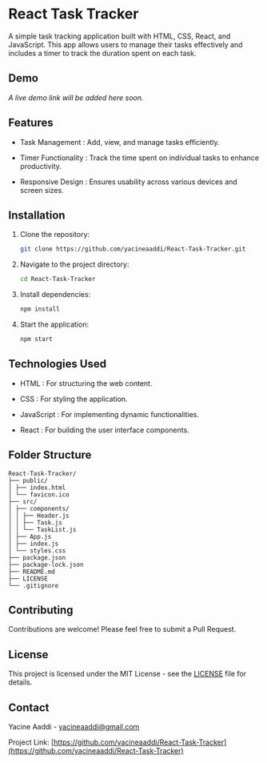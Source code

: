 # React Task Tracker

A simple task tracking application built with HTML, CSS, React, and JavaScript. This app allows users to manage their tasks effectively and includes a timer to track the duration spent on each task.

## Demo

_A live demo link will be added here soon._

## Features

- Task Management : Add, view, and manage tasks efficiently.

- Timer Functionality : Track the time spent on individual tasks to enhance productivity.

- Responsive Design : Ensures usability across various devices and screen sizes.

## Installation

1. Clone the repository:

   ```bash
   git clone https://github.com/yacineaaddi/React-Task-Tracker.git
   ```

2. Navigate to the project directory:

   ```bash
   cd React-Task-Tracker
   ```

3. Install dependencies:

   ```bash
   npm install
   ```

4. Start the application:
   ```bash
   npm start
   ```

## Technologies Used

- HTML : For structuring the web content.

- CSS : For styling the application.

- JavaScript : For implementing dynamic functionalities.

- React : For building the user interface components.

## Folder Structure

```
React-Task-Tracker/
├── public/
│ ├── index.html
│ └── favicon.ico
├── src/
│ ├── components/
│ │ ├── Header.js
│ │ ├── Task.js
│ │ └── TaskList.js
│ ├── App.js
│ ├── index.js
│ └── styles.css
├── package.json
├── package-lock.json
├── README.md
├── LICENSE
└── .gitignore
```

## Contributing

Contributions are welcome! Please feel free to submit a Pull Request.

## License

This project is licensed under the MIT License - see the [LICENSE](LICENSE) file for details.

## Contact

Yacine Aaddi - [yacineaaddi@gmail.com](mailto:yacineaaddi@gmail.com)

Project Link: [https://github.com/yacineaaddi/React-Task-Tracker](https://github.com/yacineaaddi/React-Task-Tracker)
